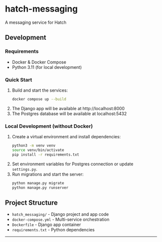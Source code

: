# hatch-messaging
A messaging service for Hatch

## Development

### Requirements
- Docker & Docker Compose
- Python 3.11 (for local development)

### Quick Start

1. Build and start the services:
   ```bash
   docker compose up --build
   ```
2. The Django app will be available at http://localhost:8000
3. The Postgres database will be available at localhost:5432

### Local Development (without Docker)

1. Create a virtual environment and install dependencies:
   ```bash
   python3 -m venv venv
   source venv/bin/activate
   pip install -r requirements.txt
   ```
2. Set environment variables for Postgres connection or update `settings.py`.
3. Run migrations and start the server:
   ```bash
   python manage.py migrate
   python manage.py runserver
   ```

## Project Structure
- `hatch_messaging/` - Django project and app code
- `docker-compose.yml` - Multi-service orchestration
- `Dockerfile` - Django app container
- `requirements.txt` - Python dependencies

---
